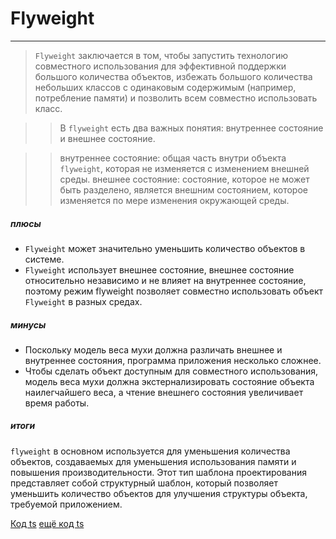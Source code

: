 # Flyweight

---


>`Flyweight` заключается в том, чтобы запустить технологию совместного использования для эффективной поддержки большого количества объектов, избежать большого количества небольших классов с одинаковым содержимым (например, потребление памяти) и позволить всем совместно использовать класс.

>>В `flyweight` есть два важных понятия: внутреннее состояние и внешнее состояние.

>>внутреннее состояние: общая часть внутри объекта `flyweight`, которая не изменяется с изменением внешней среды.
>>внешнее состояние: состояние, которое не может быть разделено, является внешним состоянием, которое изменяется по мере изменения окружающей среды.
  
##### плюсы
  * `Flyweight` может значительно уменьшить количество объектов в системе.
  * `Flyweight` использует внешнее состояние, внешнее состояние относительно независимо и не влияет на внутреннее состояние, поэтому режим flyweight позволяет совместно использовать объект `Flyweight` в разных средах.
##### минусы
  * Поскольку модель веса мухи должна различать внешнее и внутреннее состояния, программа приложения несколько сложнее.
  * Чтобы сделать объект доступным для совместного использования, модель веса мухи должна экстернализировать состояние объекта наилегчайшего веса, а чтение внешнего состояния увеличивает время работы.
##### итоги
`flyweight` в основном используется для уменьшения количества объектов, создаваемых для уменьшения использования памяти и повышения производительности. Этот тип шаблона проектирования представляет собой структурный шаблон, который позволяет уменьшить количество объектов для улучшения структуры объекта, требуемой приложением.


[Код ts](https://www.typescriptlang.org/play?#code/FAehAIGMBsEMGd7gKoAUAWB7AdgUwGLQCeA7rgJYDm6ALuAN6gThQ7w0BOArpDZhwAoAtpgAmuaAC5w7DuWyUANDMgdcubNOxchAI1wdlQ3CI5EtO-RwCUDAL5NwDsICYQQLwggYRBAQiCABEECsIG5ufn7ggIIggHwgoV7hgPIgboAcICECgDwg4YAsIH6A3CCAMiDKgLIggFwgPoAMIG7KgPwgxckxXtnW0uGAjCCAkiDFMeCA4iDFUdng7t4+8eBNgFIgfgVexeAAZsRkVLTKBeHRJe1B4PGA7CDJATF+XqHt5YObOwEB8UPufoASIEGAnCBh-mmA0iAAdMBfYFBwiCgYHC4BiOFiQNicHh8QSzUgUag0aRoLB4QhwhY0ZTwTTgbR6Ay2ejOCDEm73YJhSLROKJcACbH1SlRWIJPxLFbhHzhEIbVKANhADuBGq9auASlsMpkAuFlDEXJl9od2mSEskmdTWcl2atuWddm5FUdwOVwuBdv49RcEu1Qi8Pl8mP1fAEgiEIsyaSEmIAkEHABUy3VCIWRQLR8wR4D8PXAviGoRc4QeURcxQAtB0pW5iiJxNAsap1NhNuBjKYiO9wD7wGlwibMkFWX7wFn4lLAMwgXQet3iav9gaqyizasmBQFzY8Arc4C2xQTaWNppO4W2c+THmbxVbfg7xS729NLijUzSCvAgFEQEoN+LtPJeeJn6ulNyvM+SYAwBBIEOoubw2ggsEIW4Xh+GEMQJGkWR5CUFQ1A0Cx8UMEsTH4cxcUsAl7GABxvhAX0+1CINwDDP8aHwWAQLMM1XmGE4-ElfY1VGcYvHAAAHFFcHgABZWA2JPG1wgvUpLnaZiJimWFw3-IY6JrKJZwVPw1V2aJ50oXA6AEhdMg8DpROGRoxgkmZfwxRwXEpFZD0OLwXCuMJjWKEpVJcoZUkleJ8iKUoplkqoaniCtAFQQUJMiGcTWI4oEeL4ykMh8Pl4lYiJrIONdADkQZp4ieSKAU4kiMWUcIp0aDwMlYhMthcEpmgCDcThiZIPAyz4fl9Jc73ccI1TCvTijdcIJWKQBFECVZtwhcV5cqMljiyqmriladKYk+D9-kKhFyMoogAPYrhdGgchIHYzjYrY6ReLYgAeKCFGUb8CDMhEAD5wAAXlxXASHAK6BGsABuL4WDYg6jpOjSaDA3NIM4aD8zgnE8SsIwULMBCrEZR7Nv-RgWEA7B2HAABrXBds+nMJHAABqWDCxp5CyyB-HwHIaY6QAQhodByHgd5orwc73nQBABFJohrEJYAWZYbnef5s6rveeBNLFsnlDwH7see2hoYkBHC1RstJeZ-GHBZtQaC4DgizlvmBa4pXIbViWOdNhwcNcIJyUGj1WXfP4v0BPA9vBQnIUogQpNIpFg6e9EESxJGMJsLCcPWoOCoo6Fdrx-bDuOmQaFgGhC+jjFtpz6QcbI7PUI+r6fpryvUP+oHpfz8HwEhx69akIu5Huun4PQxCjdQjGDCTyfU7zgmifLhFY4KnW6E+7G67Md5F9oFut+djuWcpvND-x+ACw0RRT5YUtUNPwHT8t62i01-KgSj1ek4flgPYdMBAEIQBcqRmjZAyn6AMhEpgbx2tRM04QBS9SGmkYoooACMAAGcA6DsGGWMtESyj0whSjSC1bKTFGjih6m+MORMuAOz3uTRub9USbyIG3L40BNLgDoWdBuABtAAukDaY-A6ScLoOQBu6CAas3ANdcAGDsHSNZtTamUsWDiMZvXT6kiACk4AABMH1PqYIAPzgAAGwABZwDSFQQYgAHKbHhMV+ZcHgOgAQLiWE7XeD3OOAgABEDjkCBOUAAVneOg8eZhlDkBNthd8bBMCcPeNATAlABAAHJliZFTAmSkw1AgvnAHkKU+p8FZMUN4riaSNCUG5tYJJhMUm4DSRkgQHdAnawTv+cEXBsCIjCR3aBOdt6rwYQrGKSt4DkAAF64GAIDIAA)
[ещё код ts](https://github.com/faisalkarimi/typeScript-design-patterns-/blob/master/Flyweight.ts)
